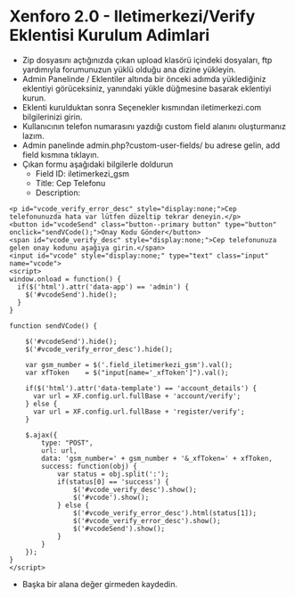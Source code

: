 # Xenforo 2.0 - Iletimerkezi/Verify Eklentisi Kurulum Adimlari
- Zip dosyasını açtığınızda çıkan upload klasörü içindeki dosyaları, ftp yardımıyla forumunuzun yüklü olduğu ana dizine yükleyin.
- Admin Panelinde / Eklentiler altında bir önceki adımda yüklediğiniz eklentiyi görüceksiniz, yanındaki yükle düğmesine basarak eklentiyi kurun.
- Eklenti kurulduktan sonra Seçenekler kısmından iletimerkezi.com bilgilerinizi girin.
- Kullanıcının telefon numarasını yazdığı custom field alanını oluşturmanız lazım.
- Admin panelinde admin.php?custom-user-fields/ bu adrese gelin, add field kısmına tıklayın.
- Çıkan formu aşağıdaki bilgilerle doldurun
    - Field ID: iletimerkezi_gsm
    - Title: Cep Telefonu
    - Description:
```
<p id="vcode_verify_error_desc" style="display:none;">Cep telefonunuzda hata var lütfen düzeltip tekrar deneyin.</p>
<button id="vcodeSend" class="button--primary button" type="button" onclick="sendVCode();">Onay Kodu Gönder</button>
<span id="vcode_verify_desc" style="display:none;">Cep telefonunuza gelen onay kodunu aşağıya girin.</span>
<input id="vcode" style="display:none;" type="text" class="input" name="vcode">
<script>
window.onload = function() {
  if($('html').attr('data-app') == 'admin') {
    $('#vcodeSend').hide();
  }
}

function sendVCode() {

    $('#vcodeSend').hide();
    $('#vcode_verify_error_desc').hide();

    var gsm_number = $('.field_iletimerkezi_gsm').val();
    var xfToken    = $("input[name='_xfToken']").val();

    if($('html').attr('data-template') == 'account_details') {
      var url = XF.config.url.fullBase + 'account/verify';
    } else {
      var url = XF.config.url.fullBase + 'register/verify';
    }

    $.ajax({
        type: "POST",
        url: url,
        data: 'gsm_number=' + gsm_number + '&_xfToken=' + xfToken,
        success: function(obj) {
            var status = obj.split(':');
            if(status[0] == 'success') {
                $('#vcode_verify_desc').show();
                $('#vcode').show();
            } else {
                $('#vcode_verify_error_desc').html(status[1]);
                $('#vcode_verify_error_desc').show();
                $('#vcodeSend').show();
            }
        }
    });
}
</script>
```
- Başka bir alana değer girmeden kaydedin.
